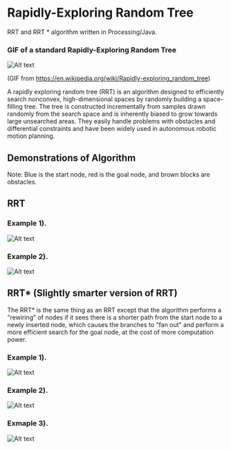 # Rapidly-Exploring Random Tree 

RRT and RRT * algorithm written in Processing/Java.

### GIF of a standard Rapidly-Exploring Random Tree
![Alt text](https://cloud.githubusercontent.com/assets/10769110/26603698/adf2a14e-453c-11e7-9ef0-b2473d852a43.gif)

(GIF from https://en.wikipedia.org/wiki/Rapidly-exploring_random_tree)

A rapidly exploring random tree (RRT) is an algorithm designed to efficiently search nonconvex, high-dimensional spaces by randomly building a space-filling tree. The tree is constructed incrementally from samples drawn randomly from the search space and is inherently biased to grow towards large unsearched areas. They easily handle problems with obstacles and differential constraints and have been widely used in autonomous robotic motion planning.

## Demonstrations of Algorithm
Note: Blue is the start node, red is the goal node, and brown blocks are obstacles.

## RRT 

### Example 1).
![Alt text](https://cloud.githubusercontent.com/assets/10769110/26565142/6e40e794-449d-11e7-94a7-747c6ea31b4a.png)

### Example 2). 
![Alt text](https://cloud.githubusercontent.com/assets/10769110/26564807/7a366f54-449a-11e7-8f6b-73e5ecf1da39.gif)

## RRT* (Slightly smarter version of RRT)

The RRT* is the same thing as an RRT except that the algorithm performs a "rewiring" of nodes if it sees there is a shorter path from the start node to a newly inserted node, which causes the branches to "fan out" and perform a more efficient search for the goal node, at the cost of more computation power.

### Example 1).
![Alt text](https://cloud.githubusercontent.com/assets/10769110/26600237/2daeaf16-4530-11e7-92c2-ce7ed6813f56.png)

### Example 2).
![Alt text](https://cloud.githubusercontent.com/assets/10769110/26600246/38848cda-4530-11e7-9545-643bdcbf0e3c.png)

### Exmaple 3).
![Alt text](https://cloud.githubusercontent.com/assets/10769110/26600257/416caaee-4530-11e7-9572-617de0f05f1c.png)
